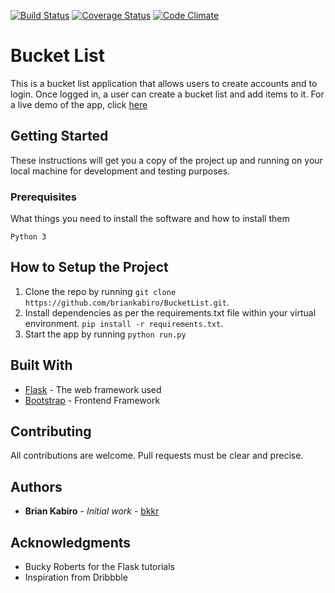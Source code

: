 [![Build Status](https://travis-ci.org/briankabiro/BucketList.svg?branch=develop)](https://travis-ci.org/briankabiro/BucketList)
[![Coverage Status](https://coveralls.io/repos/github/briankabiro/BucketList/badge.svg?branch=develop)](https://coveralls.io/github/briankabiro/BucketList?branch=develop)
[![Code Climate](https://codeclimate.com/github/codeclimate/codeclimate/badges/gpa.svg)](https://codeclimate.com/github/briankabiro/BucketList)

# Bucket List

This is a bucket list application that allows users to create accounts and to login. Once logged in, a user can create a bucket list and add items to it. For a live demo of the app, click [here](https://afternoon-island-16667.herokuapp.com/)


## Getting Started

These instructions will get you a copy of the project up and running on your local machine for development and testing purposes. 

### Prerequisites

What things you need to install the software and how to install them

```
Python 3
```

## How to Setup the Project
1. Clone the repo by running ```git clone https://github.com/briankabiro/BucketList.git```.
2. Install dependencies as per the requirements.txt file within your virtual environment. ```pip install -r requirements.txt```.
3. Start the app by running ```python run.py```


## Built With

* [Flask](http://flask.pocoo.org/) - The web framework used
* [Bootstrap](http://getbootstrap.com/) - Frontend Framework


## Contributing

All contributions are welcome. Pull requests must be clear and precise.

 
## Authors

* **Brian Kabiro** - *Initial work* - [bkkr](https://github.com/briankabiro)


## Acknowledgments

* Bucky Roberts for the Flask tutorials
* Inspiration from Dribbble
